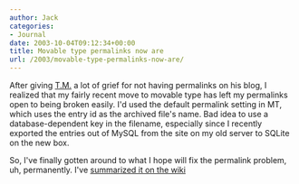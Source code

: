 ```yaml
---
author: Jack
categories:
- Journal
date: 2003-10-04T09:12:34+00:00
title: Movable type permalinks now are
url: /2003/movable-type-permalinks-now-are/
---
```


After giving [T.M.][1] a lot of grief for not having permalinks on his blog, I realized that my fairly recent move to movable type has left my permalinks open to being broken easily. I'd used the default permalink setting in MT, which uses the entry id as the archived file's name. Bad idea to use a database-dependent key in the filename, especially since I recently exported the entries out of MySQL from the site on my old server to SQLite on the new box.

So, I've finally gotten around to what I hope will fix the permalink problem, uh, permanently. I've [summarized it on the wiki][2]

 [1]: http://www.tmcamp.com/
 [2]: https://www.jackbaty.com/wiki/index.php/MovableTypePermalinks